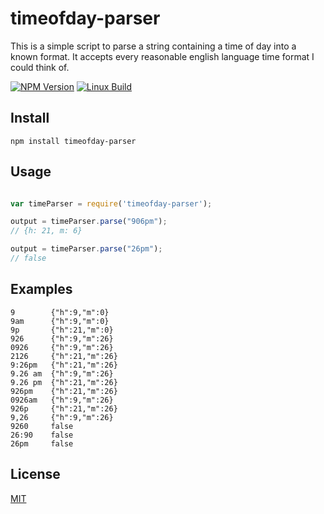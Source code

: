 # timeofday-parser

This is a simple script to parse a string containing a time of day into a known format. It accepts every reasonable english language time format I could think of.

[![NPM Version][npm-image]][npm-url]
[![Linux Build][travis-image]][travis-url]
## Install

`npm install timeofday-parser`

## Usage

```javascript

var timeParser = require('timeofday-parser');

output = timeParser.parse("906pm");
// {h: 21, m: 6}

output = timeParser.parse("26pm");
// false

```

## Examples

```
9        {"h":9,"m":0}
9am      {"h":9,"m":0}
9p       {"h":21,"m":0}
926      {"h":9,"m":26}
0926     {"h":9,"m":26}
2126     {"h":21,"m":26}
9:26pm   {"h":21,"m":26}
9.26 am  {"h":9,"m":26}
9.26 pm  {"h":21,"m":26}
926pm    {"h":21,"m":26}
0926am   {"h":9,"m":26}
926p     {"h":21,"m":26}
9,26     {"h":9,"m":26}
9260     false
26:90    false
26pm     false
```

## License

[MIT](http://vjpr.mit-license.org)

[npm-image]: https://img.shields.io/npm/v/timeofday-parser.svg
[npm-url]: https://npmjs.org/package/timeofday-parser
[travis-image]: https://img.shields.io/travis/iethree/timeofday-parser/master.svg
[travis-url]: https://travis-ci.org/iethree/timeofday-parser
